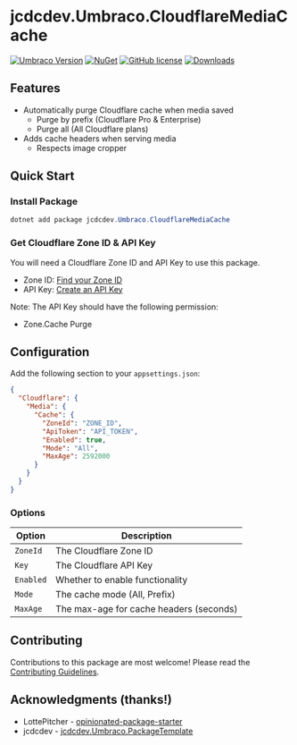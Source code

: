 # jcdcdev.Umbraco.CloudflareMediaCache

[![Umbraco Version](https://img.shields.io/badge/Umbraco-10.4+-%233544B1?style=flat&logo=umbraco)](https://umbraco.com/products/umbraco-cms/)
[![NuGet](https://img.shields.io/nuget/vpre/jcdcdev.Umbraco.CloudflareMediaCache?color=0273B3)](https://www.nuget.org/packages/jcdcdev.Umbraco.CloudflareMediaCache)
[![GitHub license](https://img.shields.io/github/license/jcdcdev/jcdcdev.Umbraco.CloudflareMediaCache?color=8AB803)](https://github.com/jcdcdev/jcdcdev.Umbraco.CloudflareMediaCache/blob/main/LICENSE)
[![Downloads](https://img.shields.io/nuget/dt/jcdcdev.Umbraco.CloudflareMediaCache?color=cc9900)](https://www.nuget.org/packages/jcdcdev.Umbraco.CloudflareMediaCache/)

## Features

- Automatically purge Cloudflare cache when media saved
    - Purge by prefix (Cloudflare Pro & Enterprise)
    - Purge all (All Cloudflare plans)
- Adds cache headers when serving media
    - Respects image cropper

## Quick Start

### Install Package

```csharp
dotnet add package jcdcdev.Umbraco.CloudflareMediaCache 
```

### Get Cloudflare Zone ID & API Key

You will need a Cloudflare Zone ID and API Key to use this package.

- Zone ID: [Find your Zone ID](https://developers.cloudflare.com/fundamentals/setup/find-account-and-zone-ids/)
- API Key: [Create an API Key](https://developers.cloudflare.com/api/tokens/create)

Note: The API Key should have the following permission:
- Zone.Cache Purge

## Configuration

Add the following section to your `appsettings.json`:

```json
{
  "Cloudflare": {
    "Media": {
      "Cache": {
        "ZoneId": "ZONE_ID",
        "ApiToken": "API_TOKEN",
        "Enabled": true,
        "Mode": "All",
        "MaxAge": 2592000
      }
    }
  }
}
```
### Options

| Option    | Description                              |
|-----------|------------------------------------------|
| `ZoneId`  | The Cloudflare Zone ID                   |
| `Key`     | The Cloudflare API Key                   |
| `Enabled` | Whether to enable functionality          |
| `Mode`    | The cache mode (All, Prefix)             |
| `MaxAge`  | The max-age for cache headers  (seconds) |

## Contributing

Contributions to this package are most welcome! Please read the [Contributing Guidelines](https://github.com/jcdcdev/jcdcdev.Umbraco.CloudflareMediaCache/blob/main/.github/CONTRIBUTING.md).

## Acknowledgments (thanks!)

- LottePitcher - [opinionated-package-starter](https://github.com/LottePitcher/opinionated-package-starter)
- jcdcdev - [jcdcdev.Umbraco.PackageTemplate](https://github.com/jcdcdev/jcdcdev.Umbraco.PackageTemplate)